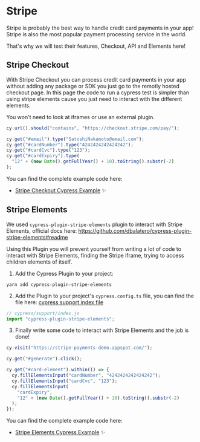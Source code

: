 # Stripe

Stripe is probably the best way to handle credit card payments in your app!
Stripe is also the most popular payment processing service in the world.

That's why we will test their features, Checkout, API and Elements here!

## Stripe Checkout

With Stripe Checkout you can process credit card payments in your app without adding any package or SDK you just go to the remotly hosted checkout page. In this page the code to run a cypress test is simpler than using stripe elements cause you just need to interact with the different elements.

You won't need to look at iframes or use an external plugin.

```javascript
cy.url().should("contains", "https://checkout.stripe.com/pay/");

cy.get("#email").type("SatoshiNakamoto@email.com");
cy.get("#cardNumber").type("4242424242424242");
cy.get("#cardCvc").type("123");
cy.get("#cardExpiry").type(
  "12" + (new Date().getFullYear() + 10).toString().substr(-2)
);
```

You can find the complete example code here:

- [Stripe Checkout Cypress Example](cypress/integration/stripe-checkout.ts) ✨

## Stripe Elements

We used `cypress-plugin-stripe-elements` plugin to interact with Stripe Elements, official docs here: https://github.com/dbalatero/cypress-plugin-stripe-elements#readme

Using this Plugin you will prevent yourself from writing a lot of code to interact with Stripe Elements, finding the Stripe iframe, trying to access children elements of itself.

1. Add the Cypress Plugin to your project:

```
yarn add cypress-plugin-stripe-elements
```

2. Add the Plugin to your project's `cypress.config.ts` file, you can find the file here: [cypress support index file](cypress/support/index.js)

```javascript
// cypress/support/index.js
import "cypress-plugin-stripe-elements";
```

3. Finally write some code to interact with Stripe Elements and the job is done!

```javascript
cy.visit("https://stripe-payments-demo.appspot.com/");

cy.get("#generate").click();

cy.get("#card-element").within(() => {
  cy.fillElementsInput("cardNumber", "4242424242424242");
  cy.fillElementsInput("cardCvc", "123");
  cy.fillElementsInput(
    "cardExpiry",
    "12" + (new Date().getFullYear() + 10).toString().substr(-2)
  );
});
```

You can find the complete example code here:

- [Stripe Elements Cypress Example](cypress/integration/stripe-elements.ts) ✨
